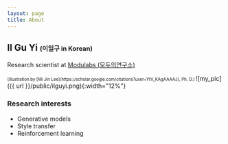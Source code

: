 ```yaml
---
layout: page
title: About
---
```



## Il Gu Yi <span style="font-size: 0.7em;"> (이일구 in Korean) </span>

Research scientist at [Modulabs (모두의연구소)](http://www.modulabs.co.kr)

<span style="font-size: 0.7em;">
(illustration by [Mi Jin Lee](https://scholar.google.com/citations?user=YtV_KAgAAAAJ), Ph. D.)
</span>
![my_pic]({{ url }}/public/ilguyi.png){:width="12%"}


### Research interests
* Generative models
* Style transfer
* Reinforcement learning

